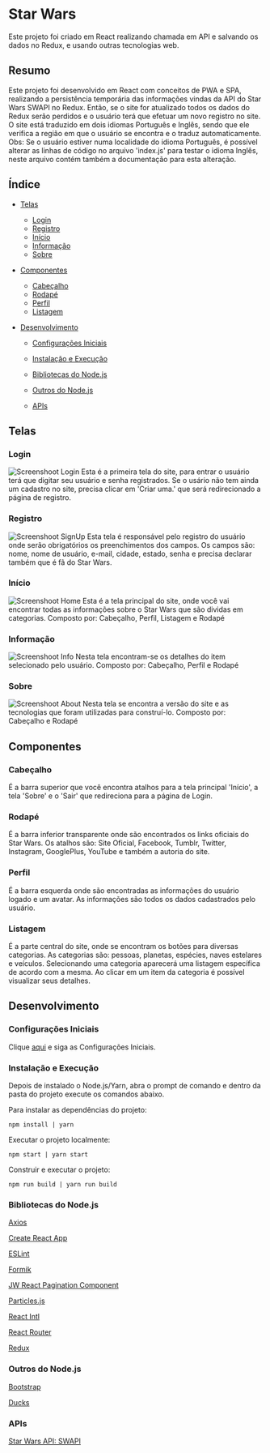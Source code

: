 # Star Wars

Este projeto foi criado em React realizando chamada em API e salvando os dados no Redux, e usando outras tecnologias web.

## Resumo

Este projeto foi desenvolvido em React com conceitos de PWA e SPA, realizando a persistência temporária das informações vindas da API do Star Wars SWAPI no Redux.
Então, se o site for atualizado todos os dados do Redux serão perdidos e o usuário terá que efetuar um novo registro no site.
O site está traduzido em dois idiomas Português e Inglês, sendo que ele verifica a região em que o usuário se encontra e o traduz automaticamente.
Obs: Se o usuário estiver numa localidade do idioma Português, é possível alterar as linhas de código no arquivo 'index.js' para testar o idioma Inglês, neste arquivo contém também a documentação para esta alteração.

## Índice

- [Telas](#telas)

  - [Login](#login)
  - [Registro](#registro)
  - [Início](#inicio)
  - [Informação](#informacao)
  - [Sobre](#sobre)

- [Componentes](#componentes)

  - [Cabeçalho](#cabeçalho)
  - [Rodapé](#rodapé)
  - [Perfil](#perfil)
  - [Listagem](#listagem)

- [Desenvolvimento](#desenvolvimento)

  - [Configurações Iniciais](#configurações-iniciais)

  - [Instalação e Execução](#instalação-e-execução)

  - [Bibliotecas do Node.js](#bibliotecas-do-nodejs)

  - [Outros do Node.js](#outros-do-nodejs)

  - [APIs](#apis)

## Telas

### Login

![Screenshoot Login](https://github.com/osvaldokalvaitir/starwars/blob/master/screenshots/Login.png)
Esta é a primeira tela do site, para entrar o usuário terá que digitar seu usuário e senha registrados.
Se o usário não tem ainda um cadastro no site, precisa clicar em 'Criar uma.' que será redirecionado a página de registro.

### Registro

![Screenshoot SignUp](https://github.com/osvaldokalvaitir/starwars/blob/master/screenshots/SignUp.png)
Esta tela é responsável pelo registro do usuário onde serão obrigatórios os preenchimentos dos campos.
Os campos são: nome, nome de usuário, e-mail, cidade, estado, senha e precisa declarar também que é fã do Star Wars.

### Início

![Screenshoot Home](https://github.com/osvaldokalvaitir/starwars/blob/master/screenshots/Home.png)
Esta é a tela principal do site, onde você vai encontrar todas as informações sobre o Star Wars que são dividas em categorias.
Composto por: Cabeçalho, Perfil, Listagem e Rodapé

### Informação

![Screenshoot Info](https://github.com/osvaldokalvaitir/starwars/blob/master/screenshots/Info.png)
Nesta tela encontram-se os detalhes do item selecionado pelo usuário.
Composto por: Cabeçalho, Perfil e Rodapé

### Sobre

![Screenshoot About](https://github.com/osvaldokalvaitir/starwars/blob/master/screenshots/About.png)
Nesta tela se encontra a versão do site e as tecnologias que foram utilizadas para construí-lo.
Composto por: Cabeçalho e Rodapé

## Componentes

### Cabeçalho

É a barra superior que você encontra atalhos para a tela principal 'Início', a tela 'Sobre' e o 'Sair' que redireciona para a página de Login.

### Rodapé

É a barra inferior transparente onde são encontrados os links oficiais do Star Wars.
Os atalhos são: Site Oficial, Facebook, Tumblr, Twitter, Instagram, GooglePlus, YouTube e também a autoria do site.

### Perfil

É a barra esquerda onde são encontradas as informações do usuário logado e um avatar.
As informações são todos os dados cadastrados pelo usuário.

### Listagem

É a parte central do site, onde se encontram os botões para diversas categorias.
As categorias são: pessoas, planetas, espécies, naves estelares e veículos.
Selecionando uma categoria aparecerá uma listagem específica de acordo com a mesma.
Ao clicar em um item da categoria é possível visualizar seus detalhes.

## Desenvolvimento

### Configurações Iniciais

Clique [aqui](https://github.com/osvaldokalvaitir/projects-settings) e siga as Configurações Iniciais.

### Instalação e Execução

Depois de instalado o Node.js/Yarn, abra o prompt de comando e dentro da pasta do projeto execute os comandos abaixo.

Para instalar as dependências do projeto:

```
npm install | yarn
```

Executar o projeto localmente:

```
npm start | yarn start
```

Construir e executar o projeto:

```
npm run build | yarn run build
```

### Bibliotecas do Node.js

[Axios](https://github.com/osvaldokalvaitir/projects-settings/blob/master/nodejs/libs/axios.md)

[Create React App](https://github.com/osvaldokalvaitir/projects-settings/blob/master/nodejs/libs/create-react-app.md)

[ESLint](https://github.com/osvaldokalvaitir/projects-settings/blob/master/nodejs/libs/eslint.md)

[Formik](https://github.com/osvaldokalvaitir/projects-settings/blob/master/nodejs/libs/formik.md)

[JW React Pagination Component](https://github.com/osvaldokalvaitir/projects-settings/blob/master/nodejs/libs/jw-react-pagination-component.md)

[Particles.js](https://github.com/osvaldokalvaitir/projects-settings/blob/master/nodejs/libs/particlesjs.md)

[React Intl](https://github.com/osvaldokalvaitir/projects-settings/blob/master/nodejs/libs/react-intl.md)

[React Router](https://github.com/osvaldokalvaitir/projects-settings/blob/master/nodejs/libs/react-router.md)

[Redux](https://github.com/osvaldokalvaitir/projects-settings/blob/master/nodejs/libs/redux.md)

### Outros do Node.js

[Bootstrap](https://github.com/osvaldokalvaitir/projects-settings/blob/master/nodejs/bootstrap.md)

[Ducks](https://github.com/osvaldokalvaitir/projects-settings/blob/master/nodejs/ducks.md)

### APIs

[Star Wars API: SWAPI](https://swapi.co/documentation#start)
